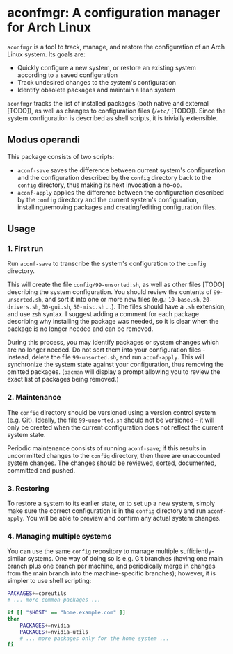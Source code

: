 # aconfmgr: A configuration manager for Arch Linux

`aconfmgr` is a tool to track, manage, and restore the configuration of an Arch Linux system.
Its goals are:

- Quickly configure a new system, or restore an existing system according to a saved configuration
- Track undesired changes to the system's configuration
- Identify obsolete packages and maintain a lean system

`aconfmgr` tracks the list of installed packages (both native and external [TODO]), as well as changes to configuration files (`/etc/` [TODO]).
Since the system configuration is described as shell scripts, it is trivially extensible.

## Modus operandi

This package consists of two scripts:

- `aconf-save` saves the difference between current system's configuration and the configuration described by the `config` directory back to the `config` directory, thus making its next invocation a no-op.
- `aconf-apply` applies the difference between the configuration described by the `config` directory and the current system's configuration, installing/removing packages and creating/editing configuration files.

## Usage

### 1. First run

Run `aconf-save` to transcribe the system's configuration to the `config` directory.

This will create the file `config/99-unsorted.sh`, as well as other files [TODO] describing the system configuration. You should review the contents of `99-unsorted.sh`, and sort it into one or more new files (e.g.: `10-base.sh`, `20-drivers.sh`, `30-gui.sh`, `50-misc.sh` ...). The files should have a `.sh` extension, and use `zsh` syntax. I suggest adding a comment for each package describing why installing the package was needed, so it is clear when the package is no longer needed and can be removed.

During this process, you may identify packages or system changes which are no longer needed. Do not sort them into your configuration files - instead, delete the file `99-unsorted.sh`, and run `aconf-apply`. This will synchronize the system state against your configuration, thus removing the omitted packages. (`pacman` will display a prompt allowing you to review the exact list of packages being removed.)

### 2. Maintenance

The `config` directory should be versioned using a version control system (e.g. Git). Ideally, the file `99-unsorted.sh` should not be versioned - it will only be created when the current configuration does not reflect the current system state.

Periodic maintenance consists of running `aconf-save`; if this results in uncommitted changes to the `config` directory, then there are unaccounted system changes. The changes should be reviewed, sorted, documented, committed and pushed.

### 3. Restoring

To restore a system to its earlier state, or to set up a new system, simply make sure the correct configuration is in the `config` directory and run `aconf-apply`. You will be able to preview and confirm any actual system changes.

### 4. Managing multiple systems

You can use the same `config` repository to manage multiple sufficiently-similar systems. One way of doing so is e.g. Git branches (having one main branch plus one branch per machine, and periodically merge in changes from the main branch into the machine-specific branches); however, it is simpler to use shell scripting:

```bash
PACKAGES+=coreutils
# ... more common packages ...

if [[ "$HOST" == "home.example.com" ]]
then
	PACKAGES+=nvidia
	PACKAGES+=nvidia-utils
	# ... more packages only for the home system ...
fi
```
